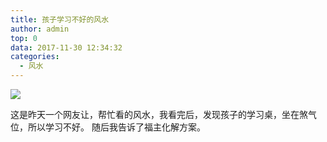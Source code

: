 ```yaml
---
title: 孩子学习不好的风水
author: admin
top: 0
data: 2017-11-30 12:34:32
categories: 
  - 风水
---
```



![](http://fs-image.pull.net.cn/17-11-30/27421617.jpg!800)

这是昨天一个网友让，帮忙看的风水，我看完后，发现孩子的学习桌，坐在煞气位，所以学习不好。
随后我告诉了福主化解方案。
